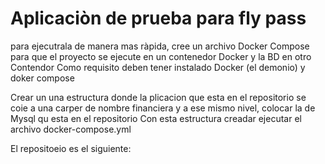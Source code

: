 # Aplicaciòn de prueba para fly pass
para ejecutrala de manera mas ràpida, cree un archivo Docker Compose
para que el proyecto se ejecute en un contenedor Docker y la BD en otro Contendor
Como requisito deben tener instalado Docker (el demonio) y doker compose

Crear un una estructura donde la plicacion que esta en el repositorio se coie a una carper de nombre financiera
y a ese mismo nivel, colocar la de Mysql qu esta en el repositorio
Con esta estructura creadar ejecutar el archivo docker-compose.yml
 
El repositoeio es el siguiente:
 
 
